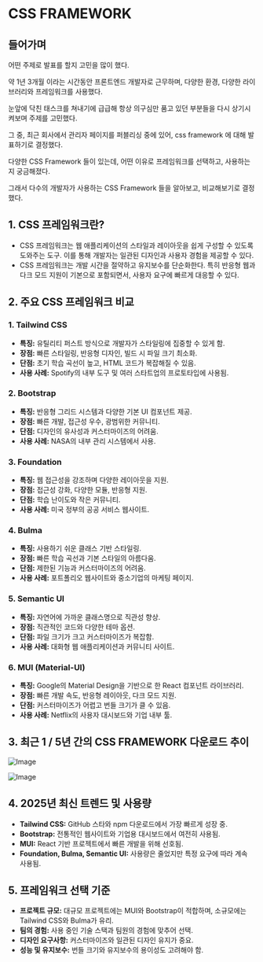 # CSS FRAMEWORK

## 들어가며

어떤 주제로 발표를 할지 고민을 많이 했다.

약 1년 3개월 이라는 시간동안 프론트엔드 개발자로 근무하며, 다양한 환경, 다양한 라이브러리와 프레임워크를 사용했다.

눈앞에 닥친 태스크를 쳐내기에 급급해 항상 의구심만 품고 있던 부분들을 다시 상기시켜보며 주제를 고민했다.

그 중, 최근 회사에서 관리자 페이지를 퍼블리싱 중에 있어, css framework 에 대해 발표하기로 결정했다.

다양한 CSS Framework 들이 있는데, 어떤 이유로 프레임워크를 선택하고, 사용하는지 궁금해졌다.

그래서 다수의 개발자가 사용하는 CSS Framework 들을 알아보고, 비교해보기로 결정했다.

## 1. CSS 프레임워크란?

- CSS 프레임워크는 웹 애플리케이션의 스타일과 레이아웃을 쉽게 구성할 수 있도록 도와주는 도구. 이를 통해 개발자는 일관된 디자인과 사용자 경험을 제공할 수 있다.
- CSS 프레임워크는 개발 시간을 절약하고 유지보수를 단순화한다. 특히 반응형 웹과 다크 모드 지원이 기본으로 포함되면서, 사용자 요구에 빠르게 대응할 수 있다.

## 2. 주요 CSS 프레임워크 비교

### 1. Tailwind CSS

- **특징:** 유틸리티 퍼스트 방식으로 개발자가 스타일링에 집중할 수 있게 함.
- **장점:** 빠른 스타일링, 반응형 디자인, 빌드 시 파일 크기 최소화.
- **단점:** 초기 학습 곡선이 높고, HTML 코드가 복잡해질 수 있음.
- **사용 사례:** Spotify의 내부 도구 및 여러 스타트업의 프로토타입에 사용됨.

### 2. Bootstrap

- **특징:** 반응형 그리드 시스템과 다양한 기본 UI 컴포넌트 제공.
- **장점:** 빠른 개발, 접근성 우수, 광범위한 커뮤니티.
- **단점:** 디자인의 유사성과 커스터마이즈의 어려움.
- **사용 사례:** NASA의 내부 관리 시스템에서 사용.

### 3. Foundation

- **특징:** 웹 접근성을 강조하며 다양한 레이아웃을 지원.
- **장점:** 접근성 강화, 다양한 모듈, 반응형 지원.
- **단점:** 학습 난이도와 작은 커뮤니티.
- **사용 사례:** 미국 정부의 공공 서비스 웹사이트.

### 4. Bulma

- **특징:** 사용하기 쉬운 클래스 기반 스타일링.
- **장점:** 빠른 학습 곡선과 기본 스타일의 아름다움.
- **단점:** 제한된 기능과 커스터마이즈의 어려움.
- **사용 사례:** 포트폴리오 웹사이트와 중소기업의 마케팅 페이지.

### 5. Semantic UI

- **특징:** 자연어에 가까운 클래스명으로 직관성 향상.
- **장점:** 직관적인 코드와 다양한 테마 옵션.
- **단점:** 파일 크기가 크고 커스터마이즈가 복잡함.
- **사용 사례:** 대화형 웹 애플리케이션과 커뮤니티 사이트.

### 6. MUI (Material-UI)

- **특징:** Google의 Material Design을 기반으로 한 React 컴포넌트 라이브러리.
- **장점:** 빠른 개발 속도, 반응형 레이아웃, 다크 모드 지원.
- **단점:** 커스터마이즈가 어렵고 번들 크기가 클 수 있음.
- **사용 사례:** Netflix의 사용자 대시보드와 기업 내부 툴.

## 3. 최근 1 / 5년 간의 CSS FRAMEWORK 다운로드 추이

![Image](https://github.com/user-attachments/assets/4ab90875-7bb7-48aa-a1a2-786ab910a81f)

![Image](https://github.com/user-attachments/assets/c280fe0e-9c78-4e3e-8a29-2f88f202950d)

## 4. 2025년 최신 트렌드 및 사용량

- **Tailwind CSS:** GitHub 스타와 npm 다운로드에서 가장 빠르게 성장 중.
- **Bootstrap:** 전통적인 웹사이트와 기업용 대시보드에서 여전히 사용됨.
- **MUI:** React 기반 프로젝트에서 빠른 개발을 위해 선호됨.
- **Foundation, Bulma, Semantic UI:** 사용량은 줄었지만 특정 요구에 따라 계속 사용됨.

## 5. 프레임워크 선택 기준

- **프로젝트 규모:** 대규모 프로젝트에는 MUI와 Bootstrap이 적합하며, 소규모에는 Tailwind CSS와 Bulma가 유리.
- **팀의 경험:** 사용 중인 기술 스택과 팀원의 경험에 맞추어 선택.
- **디자인 요구사항:** 커스터마이즈와 일관된 디자인 유지가 중요.
- **성능 및 유지보수:** 번들 크기와 유지보수의 용이성도 고려해야 함.
